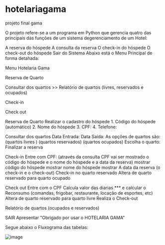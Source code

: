 # hotelariagama
projeto final gama

O projeto refere-se a um programa em Python que gerencia quatro das principais das funções de um sistema degerenciamento de um Hotel:

A reserva do hóspede
A consulta da reserva
O check-in do hóspede
O check-out do hóspede
Sair do Sistema
Abaixo está o Menu Principal de forma detahada:

Menu Hotelaria Gama

Reserva de Quarto

Consultar dos quartos >> Relatório de quartos (livres, reservados e ocupados)

Check-in

Check out

Reserva de Quarto Realizar o cadastro do hóspede 1. Código do hóspede (automático) 2. Nome do hóspede 3. CPF: 4. Telefone:

Consultar dos quartos Data Entrada: Data Saída: As opções de quartos são: (quartos livres ) (quartos reservados) (quartos ocupados) Escolha o quarto: Finalizar a reserva

Check-in Entre com CPF: (através da consulta CPF vai ser mostrado o código do hóspede e o nome do hóspede e a data da reserva) mostrar código do hóspede mostrar nome do hóspede mostrar A data da reserva (o check-in e o check-out) Check-in no quarto reservado Altera de quarto reservado para quarto ocupado

Check out Entre com o CPF Calcula valor das diarias *** e calcular o Reconsumo (comandas, frigobar, restaurante, locação de esportes, etc) Altera de quarto reservado para quarto livre Realiza o Check-out

Relatório de quartos (ocupados e reservados)

SAIR Apresentar "Obrigado por usar o HOTELARIA GAMA"

Segue abaixo o Fluxograma das tabelas:

![image](https://user-images.githubusercontent.com/92685388/138569209-a11e6c74-3032-4c91-a977-23bc3a6efef4.png)

